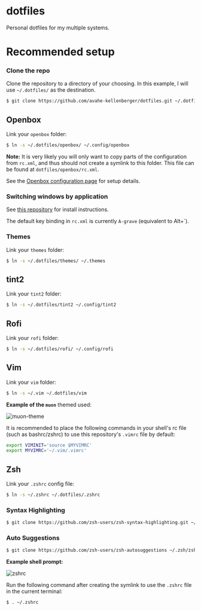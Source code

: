# dotfiles
Personal dotfiles for my multiple systems.

# Recommended setup

### Clone the repo

Clone the repository to a directory of your choosing. In this example, I will use `~/.dotfiles/` as the destination.

```sh
$ git clone https://github.com/avahe-kellenberger/dotfiles.git ~/.dotfiles/
```

## Openbox

Link your `openbox` folder:

```sh
$ ln -s ~/.dotfiles/openbox/ ~/.config/openbox
```

**Note:** It is very likely you will only want to copy parts of the configuration from `rc.xml`, and thus should not create a symlink to this folder. This file can be found at `dotfiles/openbox/rc.xml`.

See the [Openbox configuration page](http://openbox.org/wiki/Help:Configuration) for setup details.

### Switching windows by application

See [this repository](https://github.com/avahe-kellenberger/wmctrl-switch-by-application) for install instructions.

The default key binding in `rc.xml` is currently `A-grave` (equivalent to Alt+`).

### Themes

Link your `themes` folder:

```sh
$ ln -s ~/.dotfiles/themes/ ~/.themes
```

## tint2

Link your `tint2` folder:

```sh
$ ln -s ~/.dotfiles/tint2 ~/.config/tint2
```

## Rofi

Link your `rofi` folder:

```sh
$ ln -s ~/.dotfiles/rofi/ ~/.config/rofi
```

## Vim

Link your `vim` folder:

```sh
$ ln -s ~/.vim ~/.dotfiles/vim
```

**Example of the `muon`** themed used:

![muon-theme](https://user-images.githubusercontent.com/34498340/47609534-8c1e6680-da0e-11e8-9faf-bd468b8a1f49.png)

It is recommended to place the following commands in your shell's rc file (such as bashrc/zshrc) to use this repository's `.vimrc` file by default:

```sh
export VIMINIT='source $MYVIMRC'
export MYVIMRC='~/.vim/.vimrc'
```
## Zsh

Link your `.zshrc` config file:

```sh
$ ln -s ~/.zshrc ~/.dotfiles/.zshrc
```

### Syntax Highlighting

```sh
$ git clone https://github.com/zsh-users/zsh-syntax-highlighting.git ~/.zsh/zsh-syntax-highlighting
```

### Auto Suggestions

```sh
$ git clone https://github.com/zsh-users/zsh-autosuggestions ~/.zsh/zsh-autosuggestions
```

**Example shell prompt:**

![zshrc](https://user-images.githubusercontent.com/34498340/47609503-d2bf9100-da0d-11e8-8e54-e73e3619fbd3.png)

Run the following command after creating the symlink to use the `.zshrc` file in the current terminal:
```sh
$ . ~/.zshrc
```
